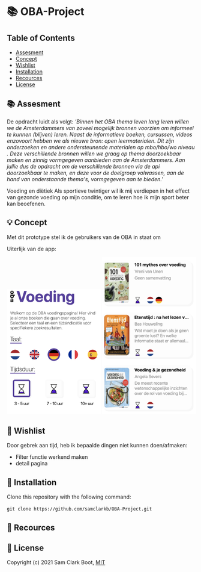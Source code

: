 # :books: OBA-Project 

## Table of Contents 
* [Assesment](https://github.com/samclarkb/OBA-Project#books-assessment)
* [Concept](https://github.com/samclarkb/OBA-Project#bulb-concept)
* [Wishlist](https://github.com/samclarkb/OBA-Projectp#memo-wishlist)
* [Installation](https://github.com/samclarkb/OBA-Project#wrench-installation)
* [Recources](https://github.com/samclarkb/OBA-Project#mag_right-recources)
* [License](https://github.com/samclarkb/OBA-Project#bookmark-license)

## :books: Assesment 
De opdracht luidt als volgt: *'Binnen het OBA thema leven lang leren willen we de Amsterdammers van zoveel mogelijk bronnen voorzien om informeel te kunnen (blijven) leren. Naast de informatieve boeken, cursussen, videos enzovoort hebben we als nieuwe bron: open leermaterialen. Dit zijn onderzoeken en andere ondersteunende materialen op mbo/hbo/wo niveau . Deze verschillende bronnen willen we graag op thema doorzoekbaar maken en zinnig vormgegeven aanbieden aan de Amsterdammers. Aan jullie dus de opdracht om de verschillende bronnen via de api doorzoekbaar te maken, en deze voor de doelgroep volwassen, aan de hand van onderstaande thema's, vormgegeven aan te bieden.'*

Voeding en diëtiek
Als sportieve twintiger wil ik mij verdiepen in het effect van gezonde voeding op mijn conditie, om te leren hoe ik mijn sport beter kan beoefenen.

## :bulb: Concept
Met dit prototype stel ik de gebruikers van de OBA in staat om 

Uiterlijk van de app: 

<img src="https://github.com/samclarkb/OBA-Project/blob/main/example/oba-api/static/images/filter.png" width="250"> 
<img src="https://github.com/samclarkb/OBA-Project/blob/main/example/oba-api/static/images/resultaten.png" width="250">


## :memo: Wishlist
Door gebrek aan tijd, heb ik bepaalde dingen niet kunnen doen/afmaken:
* Filter functie werkend maken
* detail pagina

## :wrench: Installation

Clone this repository with the following command:

`git clone https://github.com/samclarkb/OBA-Project.git`

## :mag_right: Recources 


## :bookmark: License 
Copyright (c) 2021 Sam Clark Boot, [MIT](https://github.com/samclarkb/OBA-Project/blob/main/LICENSE)
